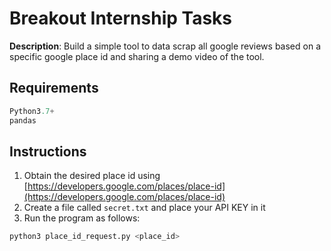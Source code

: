 # Breakout Internship Tasks

**Description**: Build a simple tool to data scrap all google reviews based on a specific google place id and sharing a demo video of the tool.

## Requirements

```python
Python3.7+
pandas
```

## Instructions

1. Obtain the desired place id using [https://developers.google.com/places/place-id](https://developers.google.com/places/place-id)
2. Create a file called `secret.txt` and place your API KEY in it
3. Run the program as follows:

```bash
python3 place_id_request.py <place_id>
```
